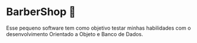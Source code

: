 # BarberShop **💈**



Esse pequeno software tem como objetivo testar minhas habilidades com o desenvolvimento Orientado a Objeto e Banco de Dados.
